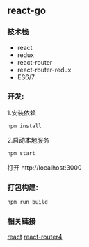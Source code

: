 ## react-go

### 技术栈
* react
* redux
* react-router
* react-router-redux
* ES6/7

### 开发:

1.安装依赖
```bash
npm install
```

2.启动本地服务
```bash
npm start
```
打开 http://localhost:3000


### 打包构建:
```bash
npm run build
```


### 相关链接
[react](https://github.com/facebook/react)
[react-router4](https://reacttraining.cn/web/guides/quick-start)
